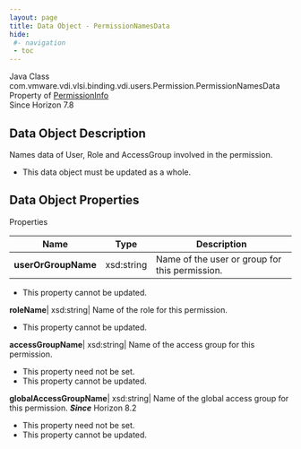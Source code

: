 ```yaml
---
layout: page
title: Data Object - PermissionNamesData
hide:
 #- navigation
 - toc
---
```






Java Class
    com.vmware.vdi.vlsi.binding.vdi.users.Permission.PermissionNamesData  
Property of
     [PermissionInfo](vdi.users.Permission.PermissionInfo.md#field_detail)  
Since 
    Horizon 7.8

## Data Object Description 

Names data of User, Role and AccessGroup involved in the permission. 

  * This data object must be updated as a whole.



## Data Object Properties

Properties

Name |  Type |  Description   
---|---|---  
**userOrGroupName**|  xsd:string|  Name of the user or group for this permission.   


* This property cannot be updated.

  
**roleName**|  xsd:string|  Name of the role for this permission.   


* This property cannot be updated.

  
**accessGroupName**|  xsd:string|  Name of the access group for this permission.   


* This property need not be set.
* This property cannot be updated.

  
**globalAccessGroupName**|  xsd:string|  Name of the global access group for this permission.  **_Since_** Horizon 8.2  


* This property need not be set.
* This property cannot be updated.

  
  
  
   
  
  

